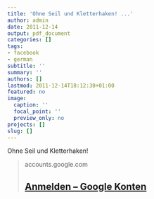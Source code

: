 ```yaml
---
title: 'Ohne Seil und Kletterhaken! ...'
author: admin
date: 2011-12-14
output: pdf_document
categories: []
tags:
- facebook
- german
subtitle: ''
summary: ''
authors: []
lastmod: 2011-12-14T18:12:30+01:00
featured: no
image:
  caption: ''
  focal_point: ''
  preview_only: no
projects: []
slug: []
---
```

Ohne Seil und Kletterhaken!
> accounts.google.com
> ## [Anmelden – Google Konten](https://plus.google.com/107383157816966336384/posts/ey1TWd914cR)
>

